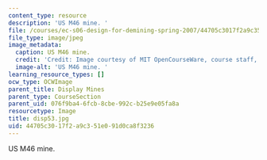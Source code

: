 ```yaml
---
content_type: resource
description: 'US M46 mine. '
file: /courses/ec-s06-design-for-demining-spring-2007/44705c3017f2a9c351e091d0ca8f3236_disp53.jpg
file_type: image/jpeg
image_metadata:
  caption: US M46 mine.
  credit: 'Credit: Image courtesy of MIT OpenCourseWare, course staff, and students.'
  image-alt: 'US M46 mine. '
learning_resource_types: []
ocw_type: OCWImage
parent_title: Display Mines
parent_type: CourseSection
parent_uid: 076f9ba4-6fcb-8cbe-992c-b25e9e05fa8a
resourcetype: Image
title: disp53.jpg
uid: 44705c30-17f2-a9c3-51e0-91d0ca8f3236
---
```

US M46 mine. 

